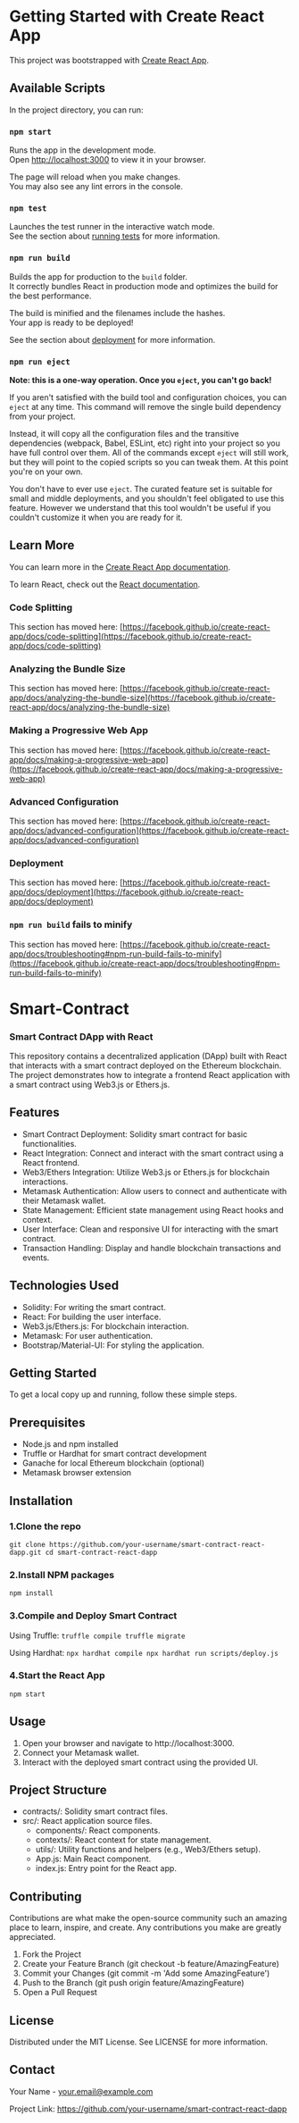 # Getting Started with Create React App

This project was bootstrapped with [Create React App](https://github.com/facebook/create-react-app).

## Available Scripts

In the project directory, you can run:

### `npm start`

Runs the app in the development mode.\
Open [http://localhost:3000](http://localhost:3000) to view it in your browser.

The page will reload when you make changes.\
You may also see any lint errors in the console.

### `npm test`

Launches the test runner in the interactive watch mode.\
See the section about [running tests](https://facebook.github.io/create-react-app/docs/running-tests) for more information.

### `npm run build`

Builds the app for production to the `build` folder.\
It correctly bundles React in production mode and optimizes the build for the best performance.

The build is minified and the filenames include the hashes.\
Your app is ready to be deployed!

See the section about [deployment](https://facebook.github.io/create-react-app/docs/deployment) for more information.

### `npm run eject`

**Note: this is a one-way operation. Once you `eject`, you can't go back!**

If you aren't satisfied with the build tool and configuration choices, you can `eject` at any time. This command will remove the single build dependency from your project.

Instead, it will copy all the configuration files and the transitive dependencies (webpack, Babel, ESLint, etc) right into your project so you have full control over them. All of the commands except `eject` will still work, but they will point to the copied scripts so you can tweak them. At this point you're on your own.

You don't have to ever use `eject`. The curated feature set is suitable for small and middle deployments, and you shouldn't feel obligated to use this feature. However we understand that this tool wouldn't be useful if you couldn't customize it when you are ready for it.

## Learn More

You can learn more in the [Create React App documentation](https://facebook.github.io/create-react-app/docs/getting-started).

To learn React, check out the [React documentation](https://reactjs.org/).

### Code Splitting

This section has moved here: [https://facebook.github.io/create-react-app/docs/code-splitting](https://facebook.github.io/create-react-app/docs/code-splitting)

### Analyzing the Bundle Size

This section has moved here: [https://facebook.github.io/create-react-app/docs/analyzing-the-bundle-size](https://facebook.github.io/create-react-app/docs/analyzing-the-bundle-size)

### Making a Progressive Web App

This section has moved here: [https://facebook.github.io/create-react-app/docs/making-a-progressive-web-app](https://facebook.github.io/create-react-app/docs/making-a-progressive-web-app)

### Advanced Configuration

This section has moved here: [https://facebook.github.io/create-react-app/docs/advanced-configuration](https://facebook.github.io/create-react-app/docs/advanced-configuration)

### Deployment

This section has moved here: [https://facebook.github.io/create-react-app/docs/deployment](https://facebook.github.io/create-react-app/docs/deployment)

### `npm run build` fails to minify

This section has moved here: [https://facebook.github.io/create-react-app/docs/troubleshooting#npm-run-build-fails-to-minify](https://facebook.github.io/create-react-app/docs/troubleshooting#npm-run-build-fails-to-minify)

# Smart-Contract

### Smart Contract DApp with React

This repository contains a decentralized application (DApp) built with React that interacts with a smart contract deployed on the Ethereum blockchain. The project demonstrates how to integrate a frontend React application with a smart contract using Web3.js or Ethers.js.

## Features

- Smart Contract Deployment: Solidity smart contract for basic functionalities.
- React Integration: Connect and interact with the smart contract using a React frontend.
- Web3/Ethers Integration: Utilize Web3.js or Ethers.js for blockchain interactions.
- Metamask Authentication: Allow users to connect and authenticate with their Metamask wallet.
- State Management: Efficient state management using React hooks and context.
- User Interface: Clean and responsive UI for interacting with the smart contract.
- Transaction Handling: Display and handle blockchain transactions and events.

## Technologies Used

- Solidity: For writing the smart contract.
- React: For building the user interface.
- Web3.js/Ethers.js: For blockchain interaction.
- Metamask: For user authentication.
- Bootstrap/Material-UI: For styling the application.

## Getting Started

To get a local copy up and running, follow these simple steps.

## Prerequisites

- Node.js and npm installed
- Truffle or Hardhat for smart contract development
- Ganache for local Ethereum blockchain (optional)
- Metamask browser extension

## Installation

### 1.Clone the repo

`git clone https://github.com/your-username/smart-contract-react-dapp.git
cd smart-contract-react-dapp`

### 2.Install NPM packages

`npm install`

### 3.Compile and Deploy Smart Contract

Using Truffle:
`truffle compile
truffle migrate`

Using Hardhat:
`npx hardhat compile
npx hardhat run scripts/deploy.js`

### 4.Start the React App

`npm start`

## Usage

1. Open your browser and navigate to http://localhost:3000.
2. Connect your Metamask wallet.
3. Interact with the deployed smart contract using the provided UI.

## Project Structure

- contracts/: Solidity smart contract files.
- src/: React application source files.
  - components/: React components.
  - contexts/: React context for state management.
  - utils/: Utility functions and helpers (e.g., Web3/Ethers setup).
  - App.js: Main React component.
  - index.js: Entry point for the React app.

## Contributing

Contributions are what make the open-source community such an amazing place to learn, inspire, and create. Any contributions you make are greatly appreciated.

1. Fork the Project
2. Create your Feature Branch (git checkout -b feature/AmazingFeature)
3. Commit your Changes (git commit -m 'Add some AmazingFeature')
4. Push to the Branch (git push origin feature/AmazingFeature)
5. Open a Pull Request

## License

Distributed under the MIT License. See LICENSE for more information.

## Contact

Your Name - your.email@example.com

Project Link: https://github.com/your-username/smart-contract-react-dapp
